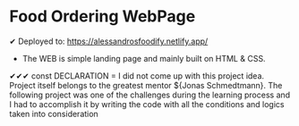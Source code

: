# Food Ordering WebPage

✔ Deployed to: 
https://alessandrosfoodify.netlify.app/

- The WEB is simple landing page and mainly built on HTML & CSS.

✔✔✔ const DECLARATION = I did not come up with this project idea. Project itself belongs to the greatest mentor ${Jonas Schmedtmann}. The following project was one of the challenges during the learning process and I had to accomplish it by writing the code with all the conditions and logics taken into consideration
